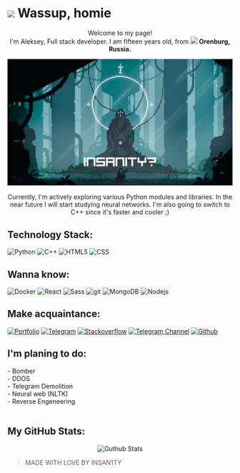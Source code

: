 <h1><img src="https://emojis.slackmojis.com/emojis/images/1531849430/4246/blob-sunglasses.gif?1531849430" width="30"/> Wassup, homie</h1>
<p align="center">Welcome to my page!</br>I'm Aleksey, Full stack developer. I am fifteen years old, from <img src="https://cdn-icons-png.flaticon.com/512/197/197408.png" width="13"/><b> Orenburg, Russia.</b></p>
<img alt="Pixel Art" src="https://github.com/Insan111ty/Insan111ty/blob/main/pixel1.gif?raw=true"></img>
<p align="center">Currently, I'm actively exploring various Python modules and libraries. In the near future I will start studying neural networks. I'm also going to switch to C++ since it's faster and cooler ;)</p>
</p>
<h2>Technology Stack:</h2>
<p>
  <img alt="Python" src="https://img.shields.io/badge/-Python-46a2f1?style=flat-square&logo=python&logoColor=white" />
  <img alt="C++" src="https://img.shields.io/badge/-C++-659ad2?style=flat-square&logo=Cplusplus&logoColor=white" />
  <img alt="HTML5" src="https://img.shields.io/badge/-HTML5-E34F26?style=flat-square&logo=html5&logoColor=white" />
  <img alt="CSS" src="https://img.shields.io/badge/-CSS3-264de4?style=flat-square&logo=CSS3&logoColor=white" />
</p>
<h2>Wanna know:</h2>
<p>
<img alt="Docker" src="https://img.shields.io/badge/-Docker-46a2f1?style=flat-square&logo=docker&logoColor=white" />
<img alt="React" src="https://img.shields.io/badge/-React-45b8d8?style=flat-square&logo=react&logoColor=white" />
<img alt="Sass" src="https://img.shields.io/badge/-Sass-CC6699?style=flat-square&logo=sass&logoColor=white" />
<img alt="git" src="https://img.shields.io/badge/-Git-F05032?style=flat-square&logo=git&logoColor=white" />
<img alt="MongoDB" src="https://img.shields.io/badge/-MongoDB-13aa52?style=flat-square&logo=mongodb&logoColor=white" />
<img alt="Nodejs" src="https://img.shields.io/badge/-Nodejs-43853d?style=flat-square&logo=Node.js&logoColor=white" />
</p>
<h2>Make acquaintance:</h2>

<p>
  <a href="https://insan111ty.github.io/insan1ty/" target="_blank"><img alt="Portfolio" src="https://img.shields.io/badge/my_portfolio-%2312100E?style=for-the-badge&logo=ko-fi&logoColor=white"></img></a>
  <a href="https://t.me/insan111ty" target="_blank"><img alt="Telegram" src="https://img.shields.io/badge/Telegram-46a2f1.svg?&style=for-the-badge&logo=Telegram&logoColor=white"/></a>
  <a href="https://stackoverflow.com/users/28006815/insan1ty" target="_blank"><img alt="Stackoverflow" src="https://img.shields.io/badge/Stackoverflow-ff7200.svg?&style=for-the-badge&logo=stackoverflow&logoColor=white"/></a>
  <a href="https://t.me/insan11111ty" target="_blank"><img alt="Telegram Channel" src="https://img.shields.io/badge/Telegram-46a2f1.svg?&style=for-the-badge&logo=Telegram&logoColor=white"/></a>
  <a href="https://github.com/insan111ty" target="_blank"><img alt="Github" src="https://img.shields.io/badge/GitHub-%2312100E.svg?&style=for-the-badge&logo=Github&logoColor=white"/></a>
</p>

<h2>I'm planing to do:</h2>
 - Bomber</br>
 - DDOS</br>
 - Telegram Demolition</br>
 - Neural web (NLTK)</br>
 - Reverse Engeneering</br>
<br>

<h2>My GitHub Stats:</h2>
<p align="center">
  <img alt="Guthub Stats" src="https://github-readme-stats.vercel.app/api?username=insan111ty&theme=apprentice&show_icons=true"></img>
</p>


> MADE WITH LOVE BY INSAN1TY
